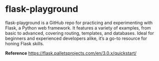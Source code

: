 # flask-playground
flask-playground is a GitHub repo for practicing and experimenting with Flask, a Python web framework. It features a variety of examples, from basic to advanced, covering routing, templates, and databases. Ideal for beginners and experienced developers alike, it’s a go-to resource for honing Flask skills.

**Reference**
https://flask.palletsprojects.com/en/3.0.x/quickstart/
